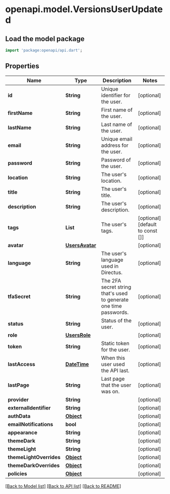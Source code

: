 # openapi.model.VersionsUserUpdated

## Load the model package
```dart
import 'package:openapi/api.dart';
```

## Properties
Name | Type | Description | Notes
------------ | ------------- | ------------- | -------------
**id** | **String** | Unique identifier for the user. | [optional] 
**firstName** | **String** | First name of the user. | [optional] 
**lastName** | **String** | Last name of the user. | [optional] 
**email** | **String** | Unique email address for the user. | [optional] 
**password** | **String** | Password of the user. | [optional] 
**location** | **String** | The user's location. | [optional] 
**title** | **String** | The user's title. | [optional] 
**description** | **String** | The user's description. | [optional] 
**tags** | **List<String>** | The user's tags. | [optional] [default to const []]
**avatar** | [**UsersAvatar**](UsersAvatar.md) |  | [optional] 
**language** | **String** | The user's language used in Directus. | [optional] 
**tfaSecret** | **String** | The 2FA secret string that's used to generate one time passwords. | [optional] 
**status** | **String** | Status of the user. | [optional] 
**role** | [**UsersRole**](UsersRole.md) |  | [optional] 
**token** | **String** | Static token for the user. | [optional] 
**lastAccess** | [**DateTime**](DateTime.md) | When this user used the API last. | [optional] 
**lastPage** | **String** | Last page that the user was on. | [optional] 
**provider** | **String** |  | [optional] 
**externalIdentifier** | **String** |  | [optional] 
**authData** | [**Object**](.md) |  | [optional] 
**emailNotifications** | **bool** |  | [optional] 
**appearance** | **String** |  | [optional] 
**themeDark** | **String** |  | [optional] 
**themeLight** | **String** |  | [optional] 
**themeLightOverrides** | [**Object**](.md) |  | [optional] 
**themeDarkOverrides** | [**Object**](.md) |  | [optional] 
**policies** | [**Object**](.md) |  | [optional] 

[[Back to Model list]](../README.md#documentation-for-models) [[Back to API list]](../README.md#documentation-for-api-endpoints) [[Back to README]](../README.md)


